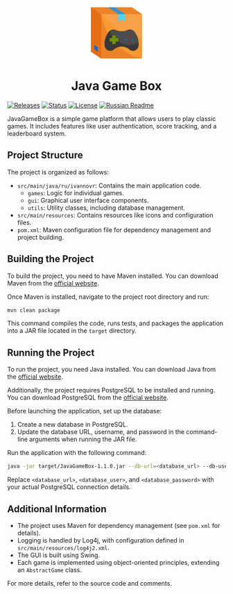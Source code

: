 <p align="center">
  <picture>
    <img alt="Java Game Box icon" src="./src/main/resources/icon.png" width=25% height=25%>
  </picture>
</p>
<h1 align="center">Java Game Box</h1>

[![Releases](https://img.shields.io/github/v/release/IvanNovR/JavaGameBox.svg)](https://github.com/IvanNovR/JavaGameBox/releases)
[![Status](https://img.shields.io/github/actions/workflow/status/IvanNovR/JavaGameBox/maven.yml.svg)](#)
[![License](https://img.shields.io/badge/license-GPL%20V3-blue.svg?longCache=true)](https://www.gnu.org/licenses/gpl-3.0.en.html)
[![Russian Readme](https://img.shields.io/badge/russian-readme-blue)](/README_RU.md)

JavaGameBox is a simple game platform that allows users to play classic games. It includes features like user authentication, score tracking, and a leaderboard system.

## Project Structure

The project is organized as follows:
- `src/main/java/ru/ivannovr`: Contains the main application code.
    - `games`: Logic for individual games.
    - `gui`: Graphical user interface components.
    - `utils`: Utility classes, including database management.
- `src/main/resources`: Contains resources like icons and configuration files.
- `pom.xml`: Maven configuration file for dependency management and project building.

## Building the Project

To build the project, you need to have Maven installed. You can download Maven from the [official website](https://maven.apache.org/download.cgi).

Once Maven is installed, navigate to the project root directory and run:

```bash
mvn clean package
```

This command compiles the code, runs tests, and packages the application into a JAR file located in the `target` directory.

## Running the Project

To run the project, you need Java installed. You can download Java from the [official website](https://www.java.com/en/download/).

Additionally, the project requires PostgreSQL to be installed and running. You can download PostgreSQL from the [official website](https://www.postgresql.org/download/).

Before launching the application, set up the database:
1. Create a new database in PostgreSQL.
2. Update the database URL, username, and password in the command-line arguments when running the JAR file.

Run the application with the following command:

```bash
java -jar target/JavaGameBox-1.1.0.jar --db-url=<database_url> --db-user=<database_user> --db-password=<database_password>
```

Replace `<database_url>`, `<database_user>`, and `<database_password>` with your actual PostgreSQL connection details.

## Additional Information

- The project uses Maven for dependency management (see `pom.xml` for details).
- Logging is handled by Log4j, with configuration defined in `src/main/resources/log4j2.xml`.
- The GUI is built using Swing.
- Each game is implemented using object-oriented principles, extending an `AbstractGame` class.

For more details, refer to the source code and comments.